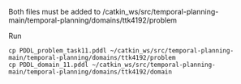 Both files must be added to /catkin_ws/src/temporal-planning-main/temporal-planning/domains/ttk4192/problem


Run
```
cp PDDL_problem_task11.pddl ~/catkin_ws/src/temporal-planning-main/temporal-planning/domains/ttk4192/problem
cp PDDL_domain_11.pddl ~/catkin_ws/src/temporal-planning-main/temporal-planning/domains/ttk4192/domain
```
